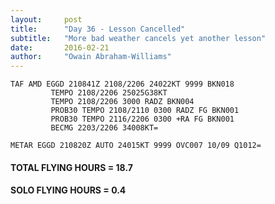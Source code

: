 ```yaml
---
layout:     post
title:      "Day 36 - Lesson Cancelled"
subtitle:   "More bad weather cancels yet another lesson"
date:       2016-02-21
author:     "Owain Abraham-Williams"
---
```


    TAF AMD EGGD 210841Z 2108/2206 24022KT 9999 BKN018
             TEMPO 2108/2206 25025G38KT
             TEMPO 2108/2206 3000 RADZ BKN004
             PROB30 TEMPO 2108/2110 0300 RADZ FG BKN001
             PROB30 TEMPO 2116/2206 0300 +RA FG BKN001
             BECMG 2203/2206 34008KT=

    METAR EGGD 210820Z AUTO 24015KT 9999 OVC007 10/09 Q1012=

#### TOTAL FLYING HOURS = 18.7

#### SOLO FLYING HOURS = 0.4